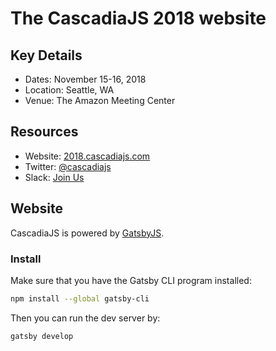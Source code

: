 # The CascadiaJS 2018 website

## Key Details

* Dates: November 15-16, 2018
* Location: Seattle, WA
* Venue: The Amazon Meeting Center

## Resources

* Website: [2018.cascadiajs.com](http://2018.cascadiajs.com)
* Twitter: [@cascadiajs](https://twitter.com/cascadiajs)
* Slack: [Join Us](https://join.slack.com/t/cascadiajs/shared_invite/enQtMzcyMjkzMDk0NjQwLTc3YmJiMTk0NTZjNDBjMzg2YTMxNDA4Njk3YTgyZWY0MGM4NjVhZTI0YTUzYTRmYzRlNThhNTIxOGNkMDU1ZGU)


## Website

CascadiaJS is powered by [GatsbyJS](https://www.gatsbyjs.org/).

### Install

Make sure that you have the Gatsby CLI program installed:
```sh
npm install --global gatsby-cli
```

Then you can run the dev server by:
```sh
gatsby develop
```
